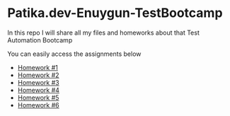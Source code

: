 # Patika.dev-Enuygun-TestBootcamp

In this repo I will share all my files and homeworks about that Test Automation Bootcamp

You can easily access the assignments below

* [Homework #1](homework1-ekremtk-main)
* [Homework #2](homework2-ekremtk-main)
* [Homework #3](homework3-ekremtk-main)
* [Homework #4](homework4-ekremtk-main)
* [Homework #5](homework5-ekremtk-main)
* [Homework #6](homework6-ekremtk-main)